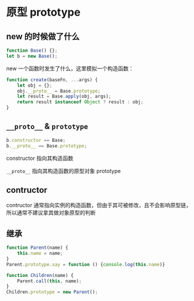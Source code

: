 # 原型 prototype

## new 的时候做了什么

```js
function Base() {};
let b = new Base();
```

new 一个函数时发生了什么，这里模拟一个构造函数：

```js
function create(baseFn, ...args) {
    let obj = {};
    obj.__proto__ = Base.prototype;
    let result = Base.apply(obj, args);
    return result instanceof Object ? result : obj;
}
```



## `__proto__` & `prototype`

```js
b.constructor == Base;
b.__proto__ == Base.prototype;
```

constructor 指向其构造函数

`__proto__` 指向其构造函数的原型对象 prototype



## contructor

contructor 通常指向实例的构造函数，但由于其可被修改，且不会影响原型链，所以通常不建议拿其做对象原型的判断



## 继承

```js
function Parent(name) {
    this.name = name;
}
Parent.prototype.say = function () {console.log(this.name)}

function Children(name) {
    Parent.call(this, name);
}
Children.prototype = new Parent();
```

